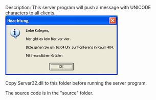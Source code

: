 Description: This server program will push a message with UNICODE characters to all clients.  
![image](binaries/user-defined-server-program/push-message-test/msg.png)  
  
Copy Server32.dll to this folder before running the server program.  
  
The source code is in the "source" folder.  
